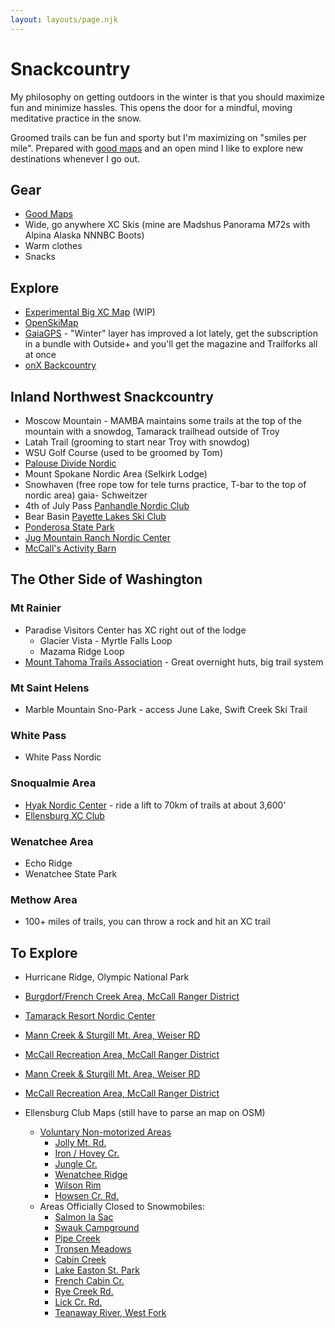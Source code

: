 ```yaml
---
layout: layouts/page.njk
---
```


# Snackcountry

My philosophy on getting outdoors in the winter is that you should maximize fun and minimize
hassles.  This opens the door for a mindful, moving meditative practice in the snow.

Groomed trails can be fun and sporty but I'm maximizing on "smiles per mile".  Prepared with
[good maps](/mapping) and an open mind I like to explore new destinations whenever I go out.

## Gear

- [Good Maps](/mapping)
- Wide, go anywhere XC Skis (mine are Madshus Panorama M72s with Alpina Alaska NNNBC Boots)
- Warm clothes
- Snacks

## Explore

- [Experimental Big XC Map](https://grist-table-to-mapbox.glitch.me/) (WIP)
- [OpenSkiMap](https://openskimap.org/#7.65/46.794/-116.547)
- [GaiaGPS](https://gaiagps.com) - "Winter" layer has improved a lot lately, get the subscription in a bundle with Outside+ and you'll get the magazine and Trailforks all at once
- [onX Backcountry](https://webmap.onxmaps.com/backcountry/map)

## Inland Northwest Snackcountry

- Moscow Mountain - MAMBA maintains some trails at the top of the mountain with a snowdog, Tamarack trailhead outside of Troy
- Latah Trail (grooming to start near Troy with snowdog)
- WSU Golf Course (used to be groomed by Tom)
- [Palouse Divide Nordic](https://www.palousedividenordic.org)
- Mount Spokane Nordic Area (Selkirk Lodge)
- Snowhaven (free rope tow for tele turns practice, T-bar to the top of nordic area)
gaia- Schweitzer
- 4th of July Pass [Panhandle Nordic Club](https://www.panhandlenordicclub.com/)
- Bear Basin [Payette Lakes Ski Club](https://payettelakesskiclub.org/)
- [Ponderosa State Park](http://parksandrecreation.idaho.gov/parks/ponderosa)
- [Jug Mountain Ranch Nordic Center](http://jugmountainranch.com/nordic/)
- [McCall's Activity Barn](http://brundage.com/trip-planner/snow-tubing-mccall/)

## The Other Side of Washington

### Mt Rainier

- Paradise Visitors Center has XC right out of the lodge
  - Glacier Vista - Myrtle Falls Loop
  - Mazama Ridge Loop
- [Mount Tahoma Trails Association](https://skimtta.org/) - Great overnight huts, big trail system

### Mt Saint Helens

- Marble Mountain Sno-Park - access June Lake, Swift Creek Ski Trail

### White Pass

- White Pass Nordic

### Snoqualmie Area

- [Hyak Nordic Center](https://www.summitatsnoqualmie.com/nordic-skiing) - ride a lift to 70km of trails at about 3,600'
- [Ellensburg XC Club](https://ellensburgskiclub.yolasite.com/maps.php)

### Wenatchee Area

- Echo Ridge
- Wenatchee State Park

### Methow Area

- 100+ miles of trails, you can throw a rock and hit an XC trail

## To Explore

- Hurricane Ridge, Olympic National Park
- [Burgdorf/French Creek Area, McCall Ranger District](https://www.fs.usda.gov/recarea/payette/recreation/recarea/?recid=82756)
- [Tamarack Resort Nordic Center](http://tamarackidaho.com/activities/nordic-center)
- [Mann Creek & Sturgill Mt. Area, Weiser RD](https://www.fs.usda.gov/recarea/payette/recreation/recarea/?recid=82734)
- [McCall Recreation Area, McCall Ranger District](https://www.fs.usda.gov/recarea/payette/recreation/recarea/?recid=82778)
- [Mann Creek & Sturgill Mt. Area, Weiser RD](https://www.fs.usda.gov/recarea/payette/recreation/recarea/?recid=82734)
- [McCall Recreation Area, McCall Ranger District](https://www.fs.usda.gov/recarea/payette/recreation/recarea/?recid=82778)

- Ellensburg Club Maps (still have to parse an map on OSM)
  - [Voluntary Non-motorized Areas](https://ellensburgskiclub.yolasite.com/voluntary-non-motorized-areas.php)
    - [Jolly Mt. Rd.](https://ellensburgskiclub.yolasite.com/jolly-mt-rd.php)
    - [Iron / Hovey Cr.](https://ellensburgskiclub.yolasite.com/iron-and-hovey-cr.php)
    - [Jungle Cr.](https://ellensburgskiclub.yolasite.com/jungle-creek.php)
    - [Wenatchee Ridge](https://ellensburgskiclub.yolasite.com/wenatchee-ridge.php)
    - [Wilson Rim](https://ellensburgskiclub.yolasite.com/wilson-rim.php)
    - [Howsen Cr. Rd.](https://ellensburgskiclub.yolasite.com/howsen-cr-rd.php) 
  - Areas Officially Closed to Snowmobiles:
    - [Salmon la Sac](https://ellensburgskiclub.yolasite.com/salmon-la-sac.php)
    - [Swauk Campground](https://ellensburgskiclub.yolasite.com/swauk-campground-trails.php)
    - [Pipe Creek](https://ellensburgskiclub.yolasite.com/pipe-creek.php)
    - [Tronsen Meadows](https://ellensburgskiclub.yolasite.com/resources/TronsenSkiTrails%2C%20labeled%2C11-22-13.JPG)
    - [Cabin Creek](https://ellensburgskiclub.yolasite.com/cabin-creek-trails.php)
    - [Lake Easton St. Park](https://ellensburgskiclub.yolasite.com/lake-easton-state-park.php)
    - [French Cabin Cr.](https://ellensburgskiclub.yolasite.com/french-cabin-creek.php)
    - [Rye Creek Rd.](https://ellensburgskiclub.yolasite.com/rye-creek-road.php)
    - [Lick Cr. Rd.](https://ellensburgskiclub.yolasite.com/lick-creek-road.php)
    - [Teanaway River, West Fork](https://ellensburgskiclub.yolasite.com/teanaway-west-fork.php)
